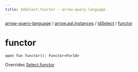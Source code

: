 ```yaml
---
title: IdSelect.functor - arrow-query-language
---
```


[arrow-query-language](../../index.html) / [arrow.aql.instances](../index.html) / [IdSelect](index.html) / [functor](./functor.html)

# functor

`open fun functor(): Functor<ForId>`

Overrides [Select.functor](../../arrow.aql/-select/functor.html)

